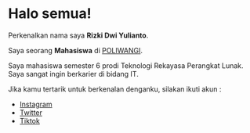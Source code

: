 # Halo semua! 

Perkenalkan nama saya **Rizki Dwi Yulianto**.

Saya seorang **Mahasiswa** di [POLIWANGI](https://poliwangi.ac.id/).

Saya mahasiswa semester 6 prodi Teknologi Rekayasa Perangkat Lunak. Saya sangat ingin berkarier di bidang IT.

Jika kamu tertarik untuk berkenalan denganku, silakan ikuti akun :
* [Instagram](https://www.instagram.com/rizkidy_/)
* [Twitter](https://twitter.com/rizkidy_)
* [Tiktok](https://www.tiktok.com/@rizkidy_)
